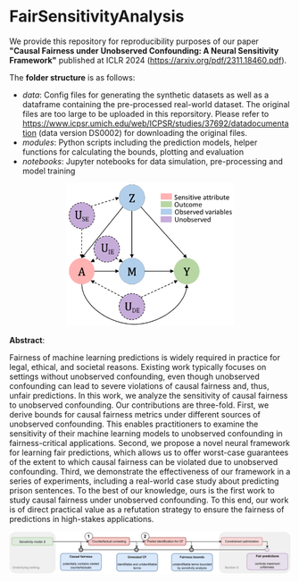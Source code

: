 # FairSensitivityAnalysis

We provide this repository for reproducibility purposes of our paper **"Causal Fairness under Unobserved Confounding: A Neural Sensitivity Framework"** published at ICLR 2024 (https://arxiv.org/pdf/2311.18460.pdf).

The **folder structure** is as follows:
- *data*: Config files for generating the synthetic datasets as well as a dataframe containing the pre-processed real-world dataset. The original files are too large to be uploaded in this reporsitory. Please refer to https://www.icpsr.umich.edu/web/ICPSR/studies/37692/datadocumentation (data version DS0002) for downloading the original files.
- *modules*: Python scripts including the prediction models, helper functions for calculating the bounds, plotting and evaluation
- *notebooks*: Jupyter notebooks for data simulation, pre-processing and model training

<p align="center">
  <img src="graphics/general_fairness_graph.png" width="300">
</p>

**Abstract**:

Fairness of machine learning predictions is widely required in practice for legal, ethical, and societal reasons. Existing work typically focuses on settings without unobserved confounding, even though unobserved confounding can lead to severe violations of causal fairness and, thus, unfair predictions. In this work, we analyze the sensitivity of causal fairness to unobserved confounding. Our contributions are three-fold. First, we derive bounds for causal fairness metrics under different sources of unobserved confounding. This enables practitioners to examine the sensitivity of their machine learning models to unobserved confounding in fairness-critical applications. Second, we propose a novel neural framework for learning fair predictions, which allows us to offer worst-case guarantees of the extent to which causal fairness can be violated due to unobserved confounding. Third, we demonstrate the effectiveness of our framework in a series of experiments, including a real-world case study about predicting prison sentences. To the best of our knowledge, ours is the first work to study causal fairness under unobserved confounding. To this end, our work is of direct practical value as a refutation strategy to ensure the fairness of predictions in high-stakes applications.

![Proposed framework](graphics/framework.jpg)
